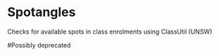 Spotangles
==========

Checks for available spots in class enrolments using ClassUtil (UNSW)

#Possibly deprecated
